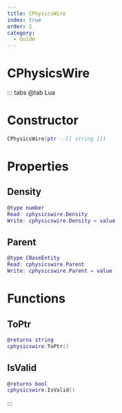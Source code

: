 ```yaml
---
title: CPhysicsWire
index: true
order: 2
category:
  - Guide
---
```


# CPhysicsWire

::: tabs
@tab Lua
# Constructor
```lua
CPhysicsWire(ptr --[[ string ]])
```
# Properties
## Density 
```lua
@type number
Read: cphysicswire.Density
Write: cphysicswire.Density = value
```
## Parent 
```lua
@type CBaseEntity
Read: cphysicswire.Parent
Write: cphysicswire.Parent = value
```
# Functions
## ToPtr
```lua
@returns string
cphysicswire:ToPtr()
```
## IsValid
```lua
@returns bool
cphysicswire:IsValid()
```

:::